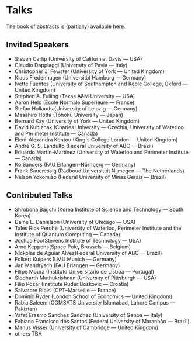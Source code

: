 # Talks

The book of abstracts is (partially) available [here](https://bht50.github.io/talks/abstracts/).

## Invited Speakers

* Steven Carlip (University of California, Davis — USA)
* Claudio Dappiaggi (University of Pavia — Italy)
* Christopher J. Fewster (University of York — United Kingdom)
* Klaus Fredenhagen (Universität Hamburg — Germany)
* Ivette Fuentes (University of Southampton and Keble College, Oxford — United Kingdom)
* Stephen A. Fulling (Texas A&M University — USA)
* Aaron Held (École Normale Supérieure — France)
* Stefan Hollands (University of Leipzig — Germany)
* Masahiro Hotta (Tohoku University — Japan)
* Bernard Kay (University of York — United Kingdom)
* David Kubiznak (Charles University — Czechia, University of Waterloo and Perimeter Institute — Canada)
* Eleni-Alexandra Kontou (King's College London — United Kingdom)
* André G. S. Landulfo (Federal University of ABC — Brazil)
* Eduardo Martín-Martínez (University of Waterloo and Perimeter Institute — Canada)
* Ko Sanders (FAU Erlangen-Nürnberg — Germany)
* Frank Saueressig (Radboud Universiteit Nijmegen — The Netherlands)
* Nelson Yokomizo (Federal University of Minas Gerais — Brazil)

## Contributed Talks
* Shrobona Bagchi (Korea Institute of Science and Technology — South Korea)
* Daine L. Danielson (University of Chicago — USA)
* Tales Rick Perche (University of Waterloo, Perimeter Institute and the Institute of Quantum Computing — Canada)
* Joshua Foo(Stevens Institute of Technology — USA)
* Arno Keppens(Space Pole, Brussels — Belgium)
* Níckolas de Aguiar Alves(Federal University of ABC — Brazil)
* Folkert Kuipers (LMU Munich — Germany)
* Jan Mandrysch (FAU Erlangen — Germany)
* Filipe Moura (Instituto Universitário de Lisboa — Portugal)
* Siddharth Muthukrishnan (University of Pittsburgh — USA)
* Filip Pozar (Institute Ruder Boskovic — Croatia)
* Salvatore Ribisi (CPT–Marseille — France)
* Dominic Ryder (London School of Economics — United Kingdom)
* Rabia Saleem (COMSATS University Islamabad, Lahore Campus — Pakistan)
* Yafet Erasmo Sanchez Sanchez (University of Genoa — Italy)
* Fabiano Francisco dos Santos (Federal University of Maranhão — Brazil)
* Manus Visser (University of Cambridge — United Kingdom)
* others TBA
